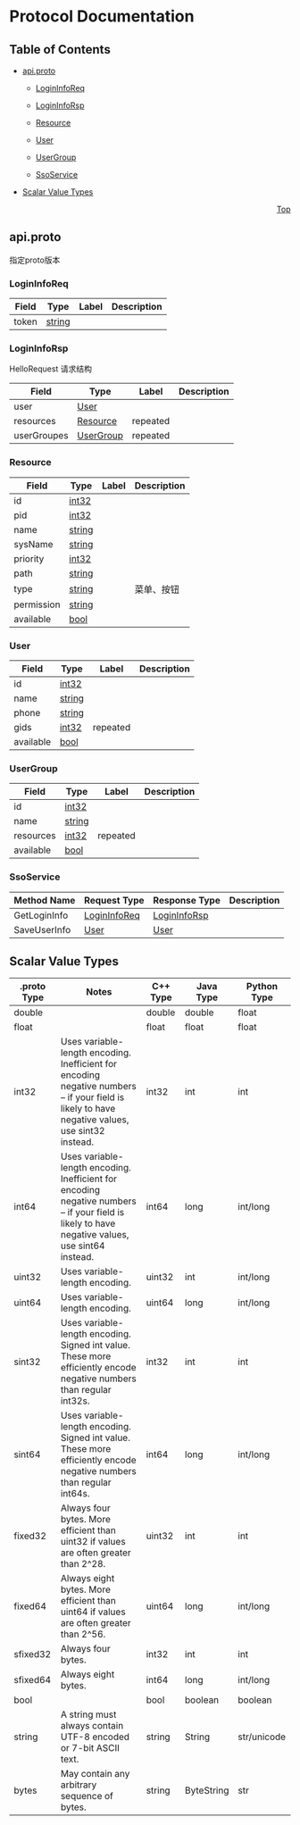 # Protocol Documentation
<a name="top"></a>

## Table of Contents

- [api.proto](#api.proto)
    - [LoginInfoReq](#sso.LoginInfoReq)
    - [LoginInfoRsp](#sso.LoginInfoRsp)
    - [Resource](#sso.Resource)
    - [User](#sso.User)
    - [UserGroup](#sso.UserGroup)
  
  
  
    - [SsoService](#sso.SsoService)
  

- [Scalar Value Types](#scalar-value-types)



<a name="api.proto"></a>
<p align="right"><a href="#top">Top</a></p>

## api.proto
指定proto版本


<a name="sso.LoginInfoReq"></a>

### LoginInfoReq



| Field | Type | Label | Description |
| ----- | ---- | ----- | ----------- |
| token | [string](#string) |  |  |






<a name="sso.LoginInfoRsp"></a>

### LoginInfoRsp
HelloRequest 请求结构


| Field | Type | Label | Description |
| ----- | ---- | ----- | ----------- |
| user | [User](#sso.User) |  |  |
| resources | [Resource](#sso.Resource) | repeated |  |
| userGroupes | [UserGroup](#sso.UserGroup) | repeated |  |






<a name="sso.Resource"></a>

### Resource



| Field | Type | Label | Description |
| ----- | ---- | ----- | ----------- |
| id | [int32](#int32) |  |  |
| pid | [int32](#int32) |  |  |
| name | [string](#string) |  |  |
| sysName | [string](#string) |  |  |
| priority | [int32](#int32) |  |  |
| path | [string](#string) |  |  |
| type | [string](#string) |  | 菜单、按钮 |
| permission | [string](#string) |  |  |
| available | [bool](#bool) |  |  |






<a name="sso.User"></a>

### User



| Field | Type | Label | Description |
| ----- | ---- | ----- | ----------- |
| id | [int32](#int32) |  |  |
| name | [string](#string) |  |  |
| phone | [string](#string) |  |  |
| gids | [int32](#int32) | repeated |  |
| available | [bool](#bool) |  |  |






<a name="sso.UserGroup"></a>

### UserGroup



| Field | Type | Label | Description |
| ----- | ---- | ----- | ----------- |
| id | [int32](#int32) |  |  |
| name | [string](#string) |  |  |
| resources | [int32](#int32) | repeated |  |
| available | [bool](#bool) |  |  |





 

 

 


<a name="sso.SsoService"></a>

### SsoService


| Method Name | Request Type | Response Type | Description |
| ----------- | ------------ | ------------- | ------------|
| GetLoginInfo | [LoginInfoReq](#sso.LoginInfoReq) | [LoginInfoRsp](#sso.LoginInfoRsp) |  |
| SaveUserInfo | [User](#sso.User) | [User](#sso.User) |  |

 



## Scalar Value Types

| .proto Type | Notes | C++ Type | Java Type | Python Type |
| ----------- | ----- | -------- | --------- | ----------- |
| <a name="double" /> double |  | double | double | float |
| <a name="float" /> float |  | float | float | float |
| <a name="int32" /> int32 | Uses variable-length encoding. Inefficient for encoding negative numbers – if your field is likely to have negative values, use sint32 instead. | int32 | int | int |
| <a name="int64" /> int64 | Uses variable-length encoding. Inefficient for encoding negative numbers – if your field is likely to have negative values, use sint64 instead. | int64 | long | int/long |
| <a name="uint32" /> uint32 | Uses variable-length encoding. | uint32 | int | int/long |
| <a name="uint64" /> uint64 | Uses variable-length encoding. | uint64 | long | int/long |
| <a name="sint32" /> sint32 | Uses variable-length encoding. Signed int value. These more efficiently encode negative numbers than regular int32s. | int32 | int | int |
| <a name="sint64" /> sint64 | Uses variable-length encoding. Signed int value. These more efficiently encode negative numbers than regular int64s. | int64 | long | int/long |
| <a name="fixed32" /> fixed32 | Always four bytes. More efficient than uint32 if values are often greater than 2^28. | uint32 | int | int |
| <a name="fixed64" /> fixed64 | Always eight bytes. More efficient than uint64 if values are often greater than 2^56. | uint64 | long | int/long |
| <a name="sfixed32" /> sfixed32 | Always four bytes. | int32 | int | int |
| <a name="sfixed64" /> sfixed64 | Always eight bytes. | int64 | long | int/long |
| <a name="bool" /> bool |  | bool | boolean | boolean |
| <a name="string" /> string | A string must always contain UTF-8 encoded or 7-bit ASCII text. | string | String | str/unicode |
| <a name="bytes" /> bytes | May contain any arbitrary sequence of bytes. | string | ByteString | str |

